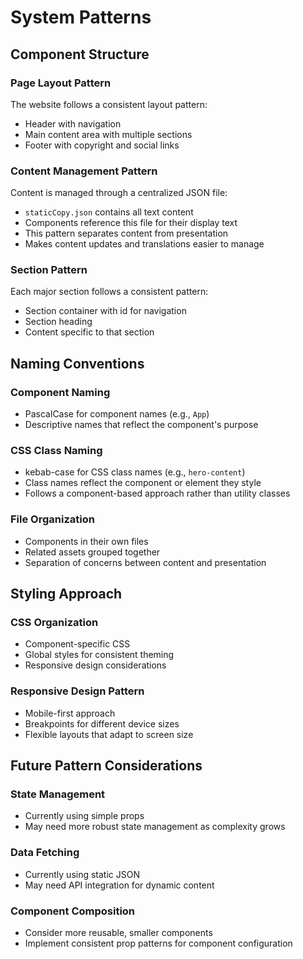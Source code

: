 # System Patterns

## Component Structure

### Page Layout Pattern
The website follows a consistent layout pattern:
- Header with navigation
- Main content area with multiple sections
- Footer with copyright and social links

### Content Management Pattern
Content is managed through a centralized JSON file:
- `staticCopy.json` contains all text content
- Components reference this file for their display text
- This pattern separates content from presentation
- Makes content updates and translations easier to manage

### Section Pattern
Each major section follows a consistent pattern:
- Section container with id for navigation
- Section heading
- Content specific to that section

## Naming Conventions

### Component Naming
- PascalCase for component names (e.g., `App`)
- Descriptive names that reflect the component's purpose

### CSS Class Naming
- kebab-case for CSS class names (e.g., `hero-content`)
- Class names reflect the component or element they style
- Follows a component-based approach rather than utility classes

### File Organization
- Components in their own files
- Related assets grouped together
- Separation of concerns between content and presentation

## Styling Approach

### CSS Organization
- Component-specific CSS
- Global styles for consistent theming
- Responsive design considerations

### Responsive Design Pattern
- Mobile-first approach
- Breakpoints for different device sizes
- Flexible layouts that adapt to screen size

## Future Pattern Considerations

### State Management
- Currently using simple props
- May need more robust state management as complexity grows

### Data Fetching
- Currently using static JSON
- May need API integration for dynamic content

### Component Composition
- Consider more reusable, smaller components
- Implement consistent prop patterns for component configuration